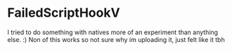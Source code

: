 # FailedScriptHookV

I tried to do something with natives more of an experiment than anything else. :)
Non of this works so not sure why im uploading it, just felt like it tbh
